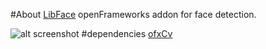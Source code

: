 #About
[LibFace](http://libface.sourceforge.net/file/Home.html)
openFrameworks addon for face detection.

![alt screenshot](http://gyazo.com/9bf3d4a36215673e090a7e2d3ca53256.png)
#dependencies
[ofxCv](https://github.com/kylemcdonald/ofxCv)
